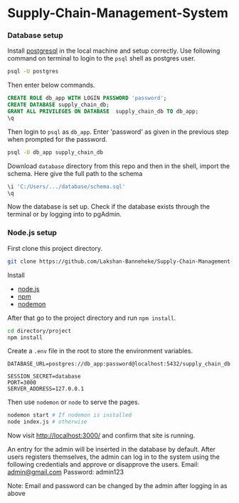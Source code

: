 # Supply-Chain-Management-System

### Database setup


Install [postgresql](https://www.postgresql.org/) in the local machine and setup correctly. Use following command on terminal to login to the `psql` shell as postgres user.
```bash
psql -U postgres
```

 Then enter below commands.

```sql
CREATE ROLE db_app WITH LOGIN PASSWORD 'password';
CREATE DATABASE supply_chain_db;
GRANT ALL PRIVILEGES ON DATABASE  supply_chain_db TO db_app;
\q
```

Then login to `psql` as `db_app`. Enter 'password' as given in the previous step when prompted for the password.

```bash
psql -U db_app supply_chain_db
```

Download `database` directory from this repo and then in the shell,
import the schema. Here give the full path to the schema

```sql
\i 'C:/Users/.../database/schema.sql'
\q
```

Now the database is set up.
Check if the database exists through the terminal or by logging into to pgAdmin.


### Node.js setup

First clone this project directory.

```bash
git clone https://github.com/Lakshan-Banneheke/Supply-Chain-Management-System.git
```

Install

* [node.js](https://nodejs.org/en/)
* [npm](https://www.npmjs.com/get-npm)
* [nodemon](https://www.npmjs.com/package/nodemon)



 After that go to the project directory and run `npm install`.

```bash
cd directory/project
npm install
```

Create a `.env` file in the root to store the environment variables.


```text
DATABASE_URL=postgres://db_app:password@localhost:5432/supply_chain_db

SESSION_SECRET=database
PORT=3000
SERVER_ADDRESS=127.0.0.1
```

Then use `nodemon` or `node` to serve the pages.

```bash
nodemon start # If nodemon is installed
node index.js # otherwise
```

Now visit <http://localhost:3000/> and confirm that site is running.


An entry for the admin will be inserted in the database by default. After users registers themselves, the admin can log in to the system using the following credentials and approve or disapprove the users.
Email: admin@gmail.com
Password: admin123

Note: Email and password can be changed by the admin after logging in as above 
